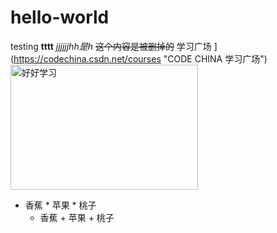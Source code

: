 # hello-world
testing
**tttt**
_jjjjjjhh是h_
~~这个内容是被删掉的~~
学习广场 ](https://codechina.csdn.net/courses "CODE CHINA 学习广场")
<img src="https://img-blog.csdnimg.cn/20210112151738537.jpg" width="300px" height="200px" alt="好好学习">
* 香蕉 * 苹果 * 桃子
  + 香蕉 + 苹果 + 桃子
